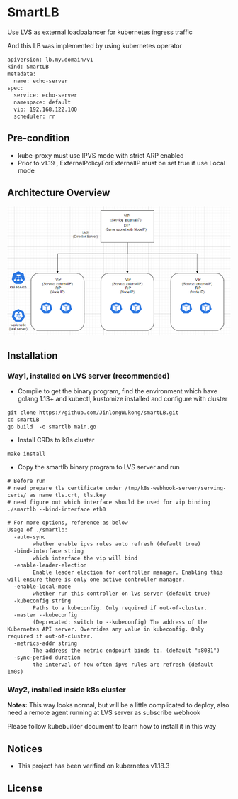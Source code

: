 # SmartLB

Use LVS as external loadbalancer for kubernetes ingress traffic

And this LB was implemented by using kubernetes operator

```
apiVersion: lb.my.domain/v1
kind: SmartLB
metadata:
  name: echo-server
spec:
  service: echo-server
  namespace: default
  vip: 192.168.122.100
  scheduler: rr
```
## Pre-condition
- kube-proxy must use IPVS mode with strict ARP enabled
- Prior to v1.19 , ExternalPolicyForExternalIP must be set true if use Local mode 

## Architecture Overview
![smartlb-architecture](./images/smartLB.PNG)

## Installation

### Way1, installed on LVS server (recommended) 
- Compile to get the binary program, 
find the environment which have golang 1.13+ and kubectl, kustomize installed and configure with cluster

```
git clone https://github.com/JinlongWukong/smartLB.git
cd smartLB
go build  -o smartlb main.go
```

- Install CRDs to k8s cluster
```
make install 
```

- Copy the smartlb binary program to LVS server and run 

```
# Before run 
# need prepare tls certificate under /tmp/k8s-webhook-server/serving-certs/ as name tls.crt, tls.key
# need figure out which interface should be used for vip binding
./smartlb --bind-interface eth0
```

```
# For more options, reference as below
Usage of ./smartlb:
  -auto-sync
        whether enable ipvs rules auto refresh (default true)
  -bind-interface string
        which interface the vip will bind
  -enable-leader-election
        Enable leader election for controller manager. Enabling this will ensure there is only one active controller manager.
  -enable-local-mode
        whether run this controller on lvs server (default true)
  -kubeconfig string
        Paths to a kubeconfig. Only required if out-of-cluster.
  -master --kubeconfig
        (Deprecated: switch to --kubeconfig) The address of the Kubernetes API server. Overrides any value in kubeconfig. Only required if out-of-cluster.
  -metrics-addr string
        The address the metric endpoint binds to. (default ":8081")
  -sync-period duration
        the interval of how often ipvs rules are refresh (default 1m0s)
```

### Way2, installed inside k8s cluster
  **Notes:** This way looks normal, but will be a little complicated to deploy, also need a remote agent running at LVS server as subscribe webhook
   
   
   Please follow kubebuilder document to learn how to install it in this way
    
## Notices
- This project has been verified on kubernetes v1.18.3

## License